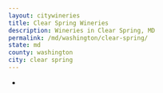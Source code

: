 ```yaml
---
layout: citywineries
title: Clear Spring Wineries
description: Wineries in Clear Spring, MD
permalink: /md/washington/clear-spring/
state: md
county: washington
city: clear spring
---
```

-
